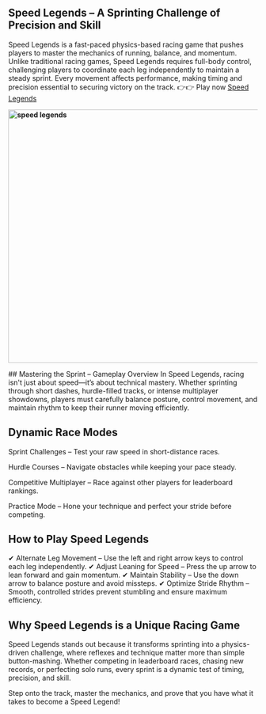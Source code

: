 ## Speed Legends – A Sprinting Challenge of Precision and Skill
Speed Legends is a fast-paced physics-based racing game that pushes players to master the mechanics of running, balance, and momentum. Unlike traditional racing games, Speed Legends requires full-body control, challenging players to coordinate each leg independently to maintain a steady sprint. Every movement affects performance, making timing and precision essential to securing victory on the track.
👉👉 Play now [Speed Legends](https://papas-games.io/speed-legends)
<p><span><strong><img src="https://papas-games.io/data/image/game/speed-legends.jpeg" alt="speed legends" width="512" height="512" /></strong></span></p>
## Mastering the Sprint – Gameplay Overview
In Speed Legends, racing isn't just about speed—it’s about technical mastery. Whether sprinting through short dashes, hurdle-filled tracks, or intense multiplayer showdowns, players must carefully balance posture, control movement, and maintain rhythm to keep their runner moving efficiently.

## Dynamic Race Modes
Sprint Challenges – Test your raw speed in short-distance races.

Hurdle Courses – Navigate obstacles while keeping your pace steady.

Competitive Multiplayer – Race against other players for leaderboard rankings.

Practice Mode – Hone your technique and perfect your stride before competing.

## How to Play Speed Legends
✔ Alternate Leg Movement – Use the left and right arrow keys to control each leg independently. 
✔ Adjust Leaning for Speed – Press the up arrow to lean forward and gain momentum. 
✔ Maintain Stability – Use the down arrow to balance posture and avoid missteps. 
✔ Optimize Stride Rhythm – Smooth, controlled strides prevent stumbling and ensure maximum efficiency.

## Why Speed Legends is a Unique Racing Game
Speed Legends stands out because it transforms sprinting into a physics-driven challenge, where reflexes and technique matter more than simple button-mashing. Whether competing in leaderboard races, chasing new records, or perfecting solo runs, every sprint is a dynamic test of timing, precision, and skill.

Step onto the track, master the mechanics, and prove that you have what it takes to become a Speed Legend!
